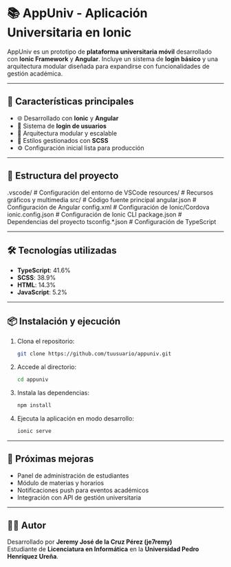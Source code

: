 
# 📚 AppUniv - Aplicación Universitaria en Ionic

AppUniv es un prototipo de **plataforma universitaria móvil** desarrollado con **Ionic Framework** y **Angular**. Incluye un sistema de **login básico** y una arquitectura modular diseñada para expandirse con funcionalidades de gestión académica.

---

## 🚀 Características principales

- 🌐 Desarrollado con **Ionic** y **Angular**
- 🔑 Sistema de **login de usuarios**
- 📂 Arquitectura modular y escalable
- 🎨 Estilos gestionados con **SCSS**
- ⚙️ Configuración inicial lista para producción

---

## 📁 Estructura del proyecto

.vscode/              # Configuración del entorno de VSCode
resources/            # Recursos gráficos y multimedia
src/                  # Código fuente principal
angular.json          # Configuración de Angular
config.xml            # Configuración de Ionic/Cordova
ionic.config.json     # Configuración de Ionic CLI
package.json          # Dependencias del proyecto
tsconfig.*.json       # Configuración de TypeScript


---

## 🛠️ Tecnologías utilizadas

- **TypeScript**: 41.6%
- **SCSS**: 38.9%
- **HTML**: 14.3%
- **JavaScript**: 5.2%

---

## 📦 Instalación y ejecución

1. Clona el repositorio:

   ```bash
   git clone https://github.com/tuusuario/appuniv.git
   ```

2. Accede al directorio:

   ```bash
   cd appuniv
   ```

3. Instala las dependencias:

   ```bash
   npm install
   ```

4. Ejecuta la aplicación en modo desarrollo:

   ```bash
   ionic serve
   ```

---

## 📌 Próximas mejoras

- Panel de administración de estudiantes
- Módulo de materias y horarios
- Notificaciones push para eventos académicos
- Integración con API de gestión universitaria

---

## 👨‍💻 Autor

Desarrollado por **Jeremy José de la Cruz Pérez (je7remy)**  
Estudiante de **Licenciatura en Informática** en la **Universidad Pedro Henríquez Ureña**.
